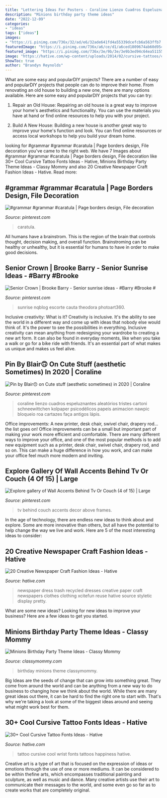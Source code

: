 ```yaml
---
title: "Lettering Ideas For Posters - Coraline Lienzo Cuadros Espeluznantes Aleatórios Tristes Cartoni Schneewittchen Kolpaper Psicodélicos Papeis Animacion Nawpic Bloqueio Roa Cartazes Faça Antigos Lápis"
description: "Minions birthday party theme ideas"
date: "2022-12-09"
categories:
- "ideas"
tags: ["ideas"]
images:
- "https://i.pinimg.com/736x/32/ad/e6/32ade641fd4a55339dcefcb6a563ffb7.jpg"
featuredImage: "https://i.pinimg.com/736x/a6/ce/d1/a6ced1809674ab60d954adf5782f4d97.jpg"
featured_image: "https://i.pinimg.com/736x/3e/9b/3e/3e9b3ed94c64ea5115550a7d8a6a05d8.jpg"
image: "https://hative.com/wp-content/uploads/2014/02/cursive-tattoos/cursive-wrist-tattoo-15.jpg"
ShowToc: true
author: "Brandyn Reynolds"
---
```



What are some easy and popularDIY projects?
There are a number of easy and popularDIY projects that people can do to improve their home. From renovating an old house to building a new one, there are many options available. Here are some easy and popularDIY projects that you can try:
1. Repair an Old House: Repairing an old house is a great way to improve your home's aesthetics and functionality. You can use the materials you have at hand or find online resources to help you with your project.

2. Build A New House: Building a new house is another great way to improve your home's function and look. You can find online resources or access local workshops to help you build your dream home.

	

		
looking for #grammar #grammar #caratula | Page borders design, File decoration you've came to the right web. We have 7 Images about #grammar #grammar #caratula | Page borders design, File decoration like 30+ Cool Cursive Tattoo Fonts Ideas - Hative, Minions Birthday Party Theme Ideas - Classy Mommy and also 20 Creative Newspaper Craft Fashion Ideas - Hative. Read more:
		
    
## #grammar #grammar #caratula | Page Borders Design, File Decoration

<img loading=lazy src="https://i.pinimg.com/736x/3e/9b/3e/3e9b3ed94c64ea5115550a7d8a6a05d8.jpg" onerror="this.onerror=null;this.src='https://tse1.mm.bing.net/th?id=OIP.1E8eb1MBpUOQmTw1J1TEEgHaNK&amp;pid=15.1';" alt="#grammar #grammar #caratula | Page borders design, File decoration">

_Source: pinterest.com_

>caratula. 

	

All humans have a brainstrom. This is the region of the brain that controls thought, decision making, and overall function. Brainstroming can be healthy or unhealthy, but it is essential for humans to have in order to make good decisions.

    
## Senior Crown | Brooke Barry - Senior Sunrise Ideas - #Barry #Brooke #

<img loading=lazy src="https://i.pinimg.com/736x/fa/52/19/fa5219994832003666cf5e602d40c381.jpg" onerror="this.onerror=null;this.src='https://tse2.mm.bing.net/th?id=OIP.Ur8aCex1UA4QLqeiAv1VvgHaNK&amp;pid=15.1';" alt="Senior Crown | Brooke Barry - Senior sunrise ideas - #Barry #Brooke #">

_Source: pinterest.com_

>sunrise nqblog escorte cauta theodora photoart360. 

	

Inclusive creativity: What is it?
Creativity is inclusive. It's the ability to see the world in a different way and come up with ideas that nobody else would think of. It's the power to see the possibilities in everything. Inclusive creativity can mean anything from redesigning your wardrobe to creating a new art form. It can also be found in everyday moments, like when you take a walk or go for a bike ride with friends. It's an essential part of what makes us unique and makes us feel alive.

    
## Pin By Blair🙃 On Cute Stuff (aesthetic Sometimes) In 2020 | Coraline

<img loading=lazy src="https://i.pinimg.com/736x/32/ad/e6/32ade641fd4a55339dcefcb6a563ffb7.jpg" onerror="this.onerror=null;this.src='https://tse1.mm.bing.net/th?id=OIP.aJn0YXmKs1sPRJiGelDVCQHaNR&amp;pid=15.1';" alt="Pin by Blair🙃 on Cute stuff (aesthetic sometimes) in 2020 | Coraline">

_Source: pinterest.com_

>coraline lienzo cuadros espeluznantes aleatórios tristes cartoni schneewittchen kolpaper psicodélicos papeis animacion nawpic bloqueio roa cartazes faça antigos lápis. 

	

Office improvements: A new printer, desk chair, swivel chair, drapery rod... the list goes on!
Office improvements can be a small but important part of making your work more efficient and comfortable. There are many different ways to improve your office, and one of the most popular methods is to add new equipment such as a printer, desk chair, swivel chair, drapery rod, and so on. This can make a huge difference in how you work, and can make your office feel much more modern and inviting.

    
## Explore Gallery Of Wall Accents Behind Tv Or Couch (4 Of 15) | Large

<img loading=lazy src="https://i.pinimg.com/736x/a6/ce/d1/a6ced1809674ab60d954adf5782f4d97.jpg" onerror="this.onerror=null;this.src='https://tse4.mm.bing.net/th?id=OIP.ERJZu1S-1jBJL2sePG61OwHaJ3&amp;pid=15.1';" alt="Explore gallery of Wall Accents Behind Tv Or Couch (4 of 15) | Large">

_Source: pinterest.com_

>tv behind couch accents decor above frames. 

	

In the age of technology, there are endless new ideas to think about and explore. Some are more innovative than others, but all have the potential to help change the way we live and work. Here are 5 of the most interesting ideas to consider: 

    
## 20 Creative Newspaper Craft Fashion Ideas - Hative

<img loading=lazy src="https://hative.com/wp-content/uploads/2014/10/newspaper-craft-fashion-ideas/15-creative-newspaper-craft-fashion-ideas.jpg" onerror="this.onerror=null;this.src='https://tse4.mm.bing.net/th?id=OIP.IejDamsUQNQSrqNCzMfXuQHaKo&amp;pid=15.1';" alt="20 Creative Newspaper Craft Fashion Ideas - Hative">

_Source: hative.com_

>newspaper dress trash recycled dresses creative paper craft newspapers clothes clothing xcitefun reuse hative source styletic display pretty. 

	

What are some new ideas?
Looking for new ideas to improve your business? Here are a few ideas to get you started.

    
## Minions Birthday Party Theme Ideas - Classy Mommy

<img loading=lazy src="https://classymommy.com/wp-content/uploads/2015/08/IMG_0598.jpg" onerror="this.onerror=null;this.src='https://tse3.mm.bing.net/th?id=OIP.9BjioKepljnWhUz8jmRmqAHaKX&amp;pid=15.1';" alt="Minions Birthday Party Theme Ideas - Classy Mommy">

_Source: classymommy.com_

>birthday minions theme classymommy. 

	

Big Ideas are the seeds of change that can grow into something great. They come from around the world and can be anything from a new way to do business to changing how we think about the world. While there are many great ideas out there, it can be hard to find the right one to start with. That's why we're taking a look at some of the biggest ideas around and seeing what might work best for them.

    
## 30+ Cool Cursive Tattoo Fonts Ideas - Hative

<img loading=lazy src="https://hative.com/wp-content/uploads/2014/02/cursive-tattoos/cursive-wrist-tattoo-15.jpg" onerror="this.onerror=null;this.src='https://tse4.mm.bing.net/th?id=OIP.hUD90DXbnCpe1a4Nl4YyRwHaHa&amp;pid=15.1';" alt="30+ Cool Cursive Tattoo Fonts Ideas - Hative">

_Source: hative.com_

>tattoo cursive cool wrist fonts tattoos happiness hative. 

	

Creative art is a type of art that is focused on the expression of ideas or emotions through the use of one or more mediums. It can be considered to be within thefine arts, which encompasses traditional painting and sculpture, as well as music and dance. Many creative artists use their art to communicate their messages to the world, and some even go so far as to create works that are completely original.

